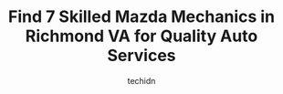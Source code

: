 ---
layout: ampstory
image: https://images.unsplash.com/photo-1598543877974-8fc727861c38?ixlib=rb-4.0.3&ixid=MnwxMjA3fDB8MHxwaG90by1wYWdlfHx8fGVufDB8fHx8&auto=format&fit=crop&w=640&h=853&q=80
author: techidn
featured: false
description: Trust your vehicles maintenance and repairs to the 7 best Mazda Mechanic in Richmond VA, USA. With their extensive experience, cutting-edge technology, and commitment to customer satisfacti
title: Find 7 Skilled Mazda Mechanics in Richmond VA for Quality Auto Services
cover:
   title: Find 7 Skilled Mazda Mechanics in Richmond VA for Quality Auto Services
   subtitle: Rickpate
   background: https://images.unsplash.com/photo-1598543877974-8fc727861c38?ixlib=rb-4.0.3&ixid=MnwxMjA3fDB8MHxwaG90by1wYWdlfHx8fGVufDB8fHx8&auto=format&fit=crop&w=640&h=853&q=80

pages: 
 - layout: thirds
   top: <h1>#1 Whitten Brothers Mazda</h1>
   bottom: "<p>Willie did a great job getting me into exactly what I was looking for in a  vechile. Willie also did a great job getting me a great rate on the financing. Couldnt be h</p>"
   background: https://www.knot35.com/toplist/wp-content/uploads/2023/06/best-mazda-mechanic-1-in-richmond-va-1685833706.jpeg
   backgroundblur: true
 - layout: thirds
   top: <h1>#2 Meineke Car Care Center</h1>
   bottom: "<p>5216 W Broad St, Richmond, VA 23230, United States</p>"
   background: https://www.knot35.com/toplist/wp-content/uploads/2023/06/best-mazda-mechanic-2-in-richmond-va-1685833706.jpeg
   cta:
      link: https://www.knot35.com/toplist/find-7-skilled-mazda-mechanics-in-richmond-va-for-quality-auto-services/
      text: Find 7 Skilled Mazda Mechanics in Richmond VA for Quality Auto Services
 - layout: thirds
   top: <h1>#3 Complete Automotive of Richmond</h1>
   bottom: "<p>4190 Dominion Blvd, Glen Allen, VA 23060, United States</p>"
   background: https://www.knot35.com/toplist/wp-content/uploads/2023/06/best-mazda-mechanic-3-in-richmond-va-1685833706.jpeg
   cta:
      link: https://www.knot35.com/toplist/find-7-skilled-mazda-mechanics-in-richmond-va-for-quality-auto-services/
      text: Find 7 Skilled Mazda Mechanics in Richmond VA for Quality Auto Services
 - layout: thirds
   top: <h1>#4 Cutshaw Automotive</h1>
   bottom: "<p>3101 W Broad St, Richmond, VA 23230, United States</p>"
   background: https://images.unsplash.com/photo-1620421680010-0766ff230392?ixlib=rb-4.0.3&ixid=MnwxMjA3fDB8MHxwaG90by1wYWdlfHx8fGVufDB8fHx8&auto=format&fit=crop&w=640&h=853&q=80
   cta:
      link: https://www.knot35.com/toplist/find-7-skilled-mazda-mechanics-in-richmond-va-for-quality-auto-services/
      text: Find 7 Skilled Mazda Mechanics in Richmond VA for Quality Auto Services
 - layout: thirds
   top: <h1>#5 Broad Street Auto & Tire Inc.</h1>
   bottom: "<p>2120 Lake Ave, Richmond, VA 23230, United States</p>"
   background: https://images.unsplash.com/photo-1604871000636-074fa5117945?ixlib=rb-4.0.3&ixid=MnwxMjA3fDB8MHxwaG90by1wYWdlfHx8fGVufDB8fHx8&auto=format&fit=crop&w=640&h=853&q=80
   cta:
      link: https://www.knot35.com/toplist/find-7-skilled-mazda-mechanics-in-richmond-va-for-quality-auto-services/
      text: Find 7 Skilled Mazda Mechanics in Richmond VA for Quality Auto Services
 - layout: thirds
   top: <h1>#6 Elliott Automotive</h1>
   bottom: "<p>4101 Glenside Dr, Richmond, VA 23228, United States</p>"
   background: https://images.unsplash.com/photo-1614648718611-0635f29016cb?ixlib=rb-4.0.3&ixid=MnwxMjA3fDB8MHxwaG90by1wYWdlfHx8fGVufDB8fHx8&auto=format&fit=crop&w=640&h=853&q=80
   cta:
      link: https://www.knot35.com/toplist/find-7-skilled-mazda-mechanics-in-richmond-va-for-quality-auto-services/
      text: Find 7 Skilled Mazda Mechanics in Richmond VA for Quality Auto Services
 - layout: thirds
   top: <h1>#7 Virginia Automotive Service</h1>
   bottom: "<p>11006 W Broad St, Glen Allen, VA 23060, United States</p>"
   background: https://images.unsplash.com/photo-1484589065579-248aad0d8b13?ixlib=rb-4.0.3&ixid=MnwxMjA3fDB8MHxwaG90by1wYWdlfHx8fGVufDB8fHx8&auto=format&fit=crop&w=640&h=853&q=80
   cta:
      link: https://www.knot35.com/toplist/find-7-skilled-mazda-mechanics-in-richmond-va-for-quality-auto-services/
      text: Find 7 Skilled Mazda Mechanics in Richmond VA for Quality Auto Services
 - layout: thirds
   middle: Continue reading...
   background: https://images.unsplash.com/photo-1561679660-d00ee1e0dc8e?ixlib=rb-4.0.3&ixid=MnwxMjA3fDB8MHxwaG90by1wYWdlfHx8fGVufDB8fHx8&auto=format&fit=crop&w=640&h=853&q=80
   cta:
      link: https://www.knot35.com/toplist/find-7-skilled-mazda-mechanics-in-richmond-va-for-quality-auto-services/
      text: Find 7 Skilled Mazda Mechanics in Richmond VA for Quality Auto Services
      
---